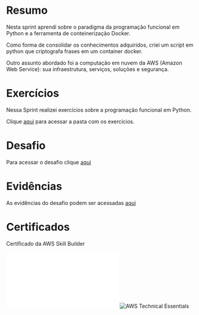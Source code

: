 # Resumo
Nesta sprint aprendi sobre o paradigma da programação funcional em Python e a ferramenta de conteinerização Docker.  

Como forma de consolidar os conhecimentos adquiridos, criei um script em python que criptografa frases em um container docker.

Outro assunto abordado foi a computação em nuvem da AWS (Amazon Web Service): sua infraestrutura, serviços, soluções e segurança.

# Exercícios

Nessa Sprint realizei exercícios sobre a programação funcional em Python.

Clique [aqui](../Sprint-3/Exercicios/) para acessar a pasta com os exercícios.

# Desafio

Para acessar o desafio clique [aqui](../Sprint-3/Desafio/README.md)

# Evidências

As evidências do desafio podem ser acessadas [aqui](../Sprint-3/Evidencias/)

# Certificados


Certificado da AWS Skill Builder

![AWS Partner: Accreditation (Technical) ](Certificados/AWS_Cloud_Economics.pdf)
![AWS Technical Essentials]()